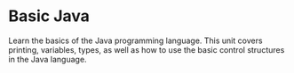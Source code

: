 # Basic Java

Learn the basics of the Java programming language. This unit covers printing, variables, types, as well as how to use the basic control structures in the Java language.
